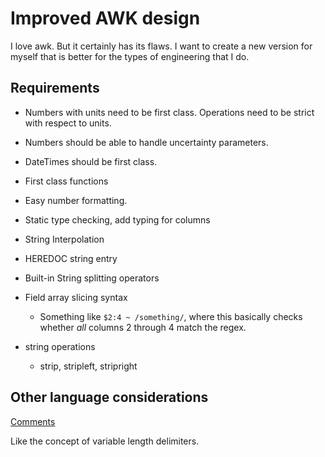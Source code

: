 # Improved AWK design

I love awk. But it certainly has its flaws.
I want to create a new version for myself that is better for the types of engineering that I do.

## Requirements

- Numbers with units need to be first class. Operations need to be strict with respect to units.
- Numbers should be able to handle uncertainty parameters.
- DateTimes should be first class.
- First class functions
- Easy number formatting.
- Static type checking, add typing for columns
- String Interpolation
- HEREDOC string entry

- Built-in String splitting operators

- Field array slicing syntax
  - Something like `$2:4 ~ /something/`, where this basically checks whether *all* columns 2 through 4 match the regex.

- string operations
  - strip, stripleft, stripright


## Other language considerations

[Comments](https://www.reddit.com/r/ProgrammingLanguages/comments/w6ntc8/favorite_comment_syntax_in_programming_languages/)

Like the concept of variable length delimiters.
